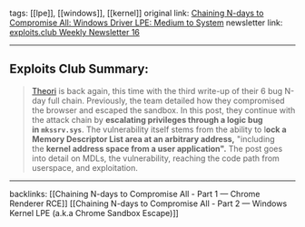 tags: [[lpe]], [[windows]], [[kernel]]
original link:  [Chaining N-days to Compromise All: Windows Driver LPE: Medium to System](https://medium.com/theori-blog/chaining-n-days-to-compromise-all-part-3-windows-driver-lpe-medium-to-system-12f7821d97bb?ref=blog.exploits.club)
newsletter link: [exploits.club Weekly Newsletter 16](https://blog.exploits.club/exploits-club-weekly-newsletter-16/)

---
## Exploits Club Summary:
> [Theori](https://theori.io/?ref=blog.exploits.club) is back again, this time with the third write-up of their 6 bug N-day full chain. Previously, the team detailed how they compromised the browser and escaped the sandbox. In this post, they continue with the attack chain by **escalating privileges through a logic bug in `mkssrv.sys`**. The vulnerability itself stems from the ability to l**ock a Memory Descriptor List area at an arbitrary address,** "including the **kernel address space from a user application".** The post goes into detail on MDLs, the vulnerability, reaching the code path from userspace, and exploitation. 

---
backlinks:
[[Chaining N-days to Compromise All - Part 1 — Chrome Renderer RCE]]
[[Chaining N-days to Compromise All - Part 2 — Windows Kernel LPE (a.k.a Chrome Sandbox Escape)]]
